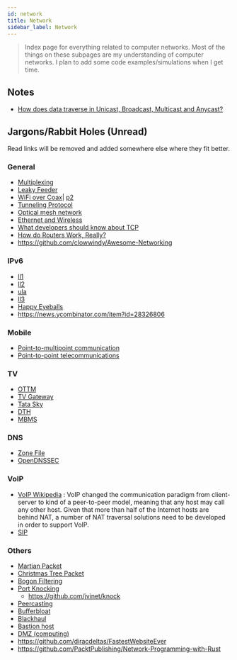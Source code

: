```yaml
---
id: network
title: Network
sidebar_label: Network
---
```


> Index page for everything related to computer networks. Most of the things on these subpages are my understanding of computer networks. I plan to add some code examples/simulations when I get time.

## Notes

- [How does data traverse in Unicast, Broadcast, Multicast and Anycast?](/docs/notes/study/network/data_traversal)

## Jargons/Rabbit Holes (Unread)

Read links will be removed and added somewhere else where they fit better.

### General

- [Multiplexing](https://en.wikipedia.org/wiki/Multiplexing)
- [Leaky Feeder](https://en.wikipedia.org/wiki/Leaky_feeder)
- [WiFi over Coax](https://en.wikipedia.org/wiki/Wi-Fi_over_Coax)| [p2](https://wifiovercoax.mcleodnet.com/)
- [Tunneling Protocol](https://en.wikipedia.org/wiki/Tunneling_protocol)
- [Optical mesh network](https://en.wikipedia.org/wiki/Optical_mesh_network)
- [Ethernet and Wireless](https://networkengineering.stackexchange.com/questions/35618/relation-between-ethernet-and-802-11-headers)
- [What developers should know about TCP](https://news.ycombinator.com/item?id=23177607)
- [How do Routers Work, Really?](https://kamila.is//teaching/how-routers-work/)
- https://github.com/clowwindy/Awesome-Networking


### IPv6

- [ll1](https://blog.zivaro.com/need-know-link-local-ipv6-addresses)
- [ll2](https://labs.ripe.net/Members/philip_homburg/whats-the-deal-with-ipv6-link-local-addresses)
- [ula](https://en.wikipedia.org/wiki/Unique_local_address)
- [ll3](https://serverfault.com/questions/118324/what-is-a-link-local-address)
- [Happy Eyeballs](https://en.wikipedia.org/wiki/Happy_Eyeballs)
- https://news.ycombinator.com/item?id=28326806

### Mobile

- [Point-to-multipoint communication](https://en.wikipedia.org/wiki/Point-to-multipoint_communication)
- [Point-to-point telecommunications](<https://en.wikipedia.org/wiki/Point-to-point_(telecommunications)>)

### TV

- [OTTM](https://en.wikipedia.org/wiki/Over-the-top_media_service)
- [TV Gateway](https://en.wikipedia.org/wiki/TV_gateway)
- [Tata Sky](https://en.wikipedia.org/wiki/Tata_Sky)
- [DTH](https://en.wikipedia.org/wiki/Direct-to-home_television_in_India)
- [MBMS](https://en.wikipedia.org/wiki/Multimedia_Broadcast_Multicast_Service)

### DNS

- [Zone File](https://en.wikipedia.org/wiki/Zone_file)
- [OpenDNSSEC](https://en.wikipedia.org/wiki/OpenDNSSEC)

### VoIP

- [VoIP Wikipedia](https://en.wikipedia.org/wiki/Voice_over_IP) : VoIP changed the communication paradigm from client-server to kind of a peer-to-peer model, meaning that any host may call any other host. Given that more than half of the Internet hosts are behind NAT, a number of NAT traversal solutions need to be developed in order to support VoIP.
- [SIP](https://en.wikipedia.org/wiki/Session_Initiation_Protocol)

### Others

- [Martian Packet](https://en.wikipedia.org/wiki/Martian_packet)
- [Christmas Tree Packet](https://en.wikipedia.org/wiki/Christmas_tree_packet)
- [Bogon Filtering](https://en.wikipedia.org/wiki/Bogon_filtering)
- [Port Knocking](https://en.wikipedia.org/wiki/Port_knocking)
  - https://github.com/jvinet/knock
- [Peercasting](https://en.wikipedia.org/wiki/Peercasting)
- [Bufferbloat](https://en.wikipedia.org/wiki/Bufferbloat)
- [Blackhaul](<https://en.wikipedia.org/wiki/Backhaul_(telecommunications)>)
- [Bastion host](https://en.wikipedia.org/wiki/Bastion_host)
- [DMZ (computing)](<https://en.wikipedia.org/wiki/DMZ_(computing)>)
- https://github.com/diracdeltas/FastestWebsiteEver
- https://github.com/PacktPublishing/Network-Programming-with-Rust

